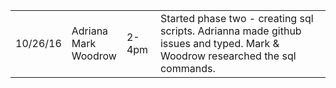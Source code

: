 <table>
<td>10/26/16</td>
<td>Adriana<br />Mark<br />Woodrow</td>
<td>2-4pm</td>
<td>Started phase two - creating sql scripts.  Adrianna made github issues and typed.  Mark & Woodrow researched the sql commands.
</td>
</tr>
</table>
